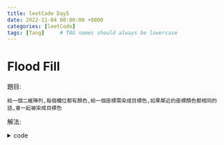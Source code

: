 ```yaml
---
title: leetCode Day5
date: 2022-11-04 00:00:00 +0800
categories: [leetCode]
tags: [Tang]     # TAG names should always be lowercase
---
```


# Flood Fill

題目:

    給一個二維陣列,每個欄位都有顏色,給一個座標需染成目標色,如果鄰近的座標顏色都相同的話,會一起被染成目標色



解法:

    


<details> <summary>code</summary>
<pre><code>
func floodFill(image [][]int, sr int, sc int, color int) [][]int {
    if image[sr][sc] == color {
        return image
    }

    oldColor := image[sr][sc]
    m := len(image)
    n := len(image[0])
    
    image[sr][sc] = color
    for _, value := range offset {
        x := sr + value[0]
        y := sc + value[1]
        if x >= 0 && x < m && y >= 0 && y < n && image[x][y] == oldColor {
            floodFill(image, x, y, color)
        }
    }
    
    return image
}
</code></pre>
</details>